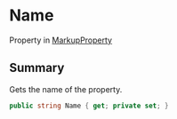 # Name

Property in [MarkupProperty](/api/csharp/yarn.markup.markupproperty.md)

## Summary


Gets the name of the property.


```csharp
public string Name { get; private set; }
```

